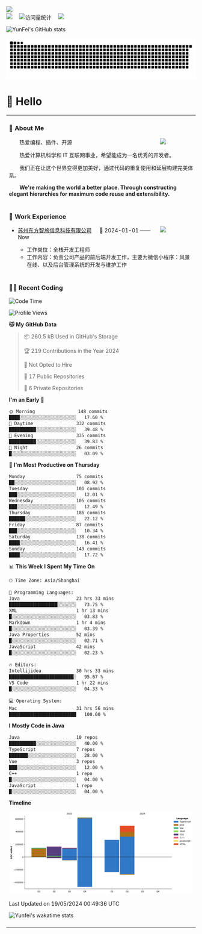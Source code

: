   <!-- dynamic typing effect 动态打字效果 -->
  <div>
    <a href="http://yunfei.plus">
      <img src="https://readme-typing-svg.demolab.com?font=Fira+Code&pause=1000&width=435&lines=console.log(%22Hello%2C%20World%22);祝您今天愉快!&center=true&size=27" />
    </a>
  </div>

  <div>
    <a href="http://yunfei.plus/"><img src="https://img.shields.io/badge/Website-博客-8c36db" /></a>&emsp;
    <!-- visitor -->
    <img src="https://komarev.com/ghpvc/?username=yunfeidog&label=Views&color=orange&style=flat" alt="访问量统计" />&emsp;
    <!-- wakatime -->    
    <a href="https://wakatime.com/@yunfeidog"><img src="https://wakatime.com/badge/user/42d0678c-368b-448b-9a77-5d21c5b55352.svg" /></a>
  </div>

![YunFei's GitHub stats](https://github-readme-stats.vercel.app/api?username=yunfeidog)

![snake](./dist/github-contribution-grid-snake.svg)

#  🙋 Hello

<table>


<tr><td>

### 🤺 About Me

<img align="right" width="88" src="https://cdn.jsdelivr.net/gh/yunfeidog/yunfeidog/assets/images/jobs.png" />

<p>&emsp;&emsp;热爱编程、插件、开源</p>
<p>&emsp;&emsp;热爱计算机科学和 IT 互联网事业，希望能成为一名优秀的开发者。</p>
<p>&emsp;&emsp;我们正在让这个世界变得更加美好，通过代码的重复使用和延展构建完美体系。</p>
<p>&emsp;&emsp;<strong>We're making the world a better place. Through constructing elegant hierarchies for maximum code reuse and extensibility.</strong></p>

</td></tr> 

<tr><td>

### 🏢 Work Experience

<img align="right" width="88" src="https://cdn.jsdelivr.net/gh/yunfeidog/yunfeidog/assets/images/yuanze.png" />

- [苏州东方智旅信息科技有限公司](http://www.leyoobao.com/) &emsp; 📌 2024-01-01 —— Now

    - 工作岗位：全栈开发工程师
    - 工作内容：负责公司产品的前后端开发工作，主要为微信小程序：风景在线、以及后台管理系统的开发与维护工作


</td></tr>

<tr><td>

### 👩‍💻 Recent Coding
<!--START_SECTION:waka-->
![Code Time](http://img.shields.io/badge/Code%20Time-1%2C117%20hrs%2018%20mins-blue)

![Profile Views](http://img.shields.io/badge/Profile%20Views-52-blue)

**🐱 My GitHub Data** 

> 📦 260.5 kB Used in GitHub's Storage 
 > 
> 🏆 219 Contributions in the Year 2024
 > 
> 🚫 Not Opted to Hire
 > 
> 📜 17 Public Repositories 
 > 
> 🔑 6 Private Repositories 
 > 
**I'm an Early 🐤** 

```text
🌞 Morning                148 commits         ████░░░░░░░░░░░░░░░░░░░░░   17.60 % 
🌆 Daytime                332 commits         ██████████░░░░░░░░░░░░░░░   39.48 % 
🌃 Evening                335 commits         ██████████░░░░░░░░░░░░░░░   39.83 % 
🌙 Night                  26 commits          █░░░░░░░░░░░░░░░░░░░░░░░░   03.09 % 
```
📅 **I'm Most Productive on Thursday** 

```text
Monday                   75 commits          ██░░░░░░░░░░░░░░░░░░░░░░░   08.92 % 
Tuesday                  101 commits         ███░░░░░░░░░░░░░░░░░░░░░░   12.01 % 
Wednesday                105 commits         ███░░░░░░░░░░░░░░░░░░░░░░   12.49 % 
Thursday                 186 commits         ██████░░░░░░░░░░░░░░░░░░░   22.12 % 
Friday                   87 commits          ███░░░░░░░░░░░░░░░░░░░░░░   10.34 % 
Saturday                 138 commits         ████░░░░░░░░░░░░░░░░░░░░░   16.41 % 
Sunday                   149 commits         ████░░░░░░░░░░░░░░░░░░░░░   17.72 % 
```


📊 **This Week I Spent My Time On** 

```text
🕑︎ Time Zone: Asia/Shanghai

💬 Programming Languages: 
Java                     23 hrs 33 mins      ██████████████████░░░░░░░   73.75 % 
XML                      1 hr 13 mins        █░░░░░░░░░░░░░░░░░░░░░░░░   03.83 % 
Markdown                 1 hr 4 mins         █░░░░░░░░░░░░░░░░░░░░░░░░   03.39 % 
Java Properties          52 mins             █░░░░░░░░░░░░░░░░░░░░░░░░   02.71 % 
JavaScript               42 mins             █░░░░░░░░░░░░░░░░░░░░░░░░   02.23 % 

🔥 Editors: 
Intellijidea             30 hrs 33 mins      ████████████████████████░   95.67 % 
VS Code                  1 hr 22 mins        █░░░░░░░░░░░░░░░░░░░░░░░░   04.33 % 

💻 Operating System: 
Mac                      31 hrs 56 mins      █████████████████████████   100.00 % 
```

**I Mostly Code in Java** 

```text
Java                     10 repos            ██████████░░░░░░░░░░░░░░░   40.00 % 
TypeScript               7 repos             ███████░░░░░░░░░░░░░░░░░░   28.00 % 
Vue                      3 repos             ███░░░░░░░░░░░░░░░░░░░░░░   12.00 % 
C++                      1 repo              █░░░░░░░░░░░░░░░░░░░░░░░░   04.00 % 
JavaScript               1 repo              █░░░░░░░░░░░░░░░░░░░░░░░░   04.00 % 
```



**Timeline**

![Lines of Code chart](https://raw.githubusercontent.com/yunfeidog/yunfeidog/main/assets/bar_graph.png)


 Last Updated on 19/05/2024 00:49:36 UTC
<!--END_SECTION:waka-->

![Yunfei's wakatime stats](https://github-readme-stats.vercel.app/api/wakatime?username=yunfeidog)

</td></tr>




<tr><td>

